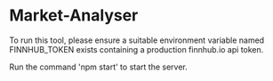 # Market-Analyser
To run this tool, please ensure a suitable environment variable named FINNHUB_TOKEN exists containing a production finnhub.io api token.

Run the command 'npm start' to start the server.